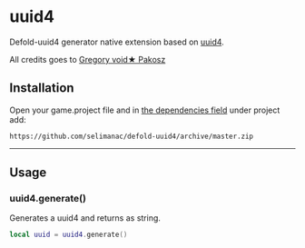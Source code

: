 # uuid4

Defold-uuid4 generator native extension based on [uuid4](https://github.com/gpakosz/uuid4).

All credits goes to [Gregory void★ Pakosz](https://twitter.com/gpakosz)


## Installation

Open your game.project file and in [the dependencies field](http://www.defold.com/manuals/libraries/) under project add:

	https://github.com/selimanac/defold-uuid4/archive/master.zip
	
---

## Usage

### uuid4.generate()

Generates a uuid4 and returns as string.

```lua
local uuid = uuid4.generate()

```

